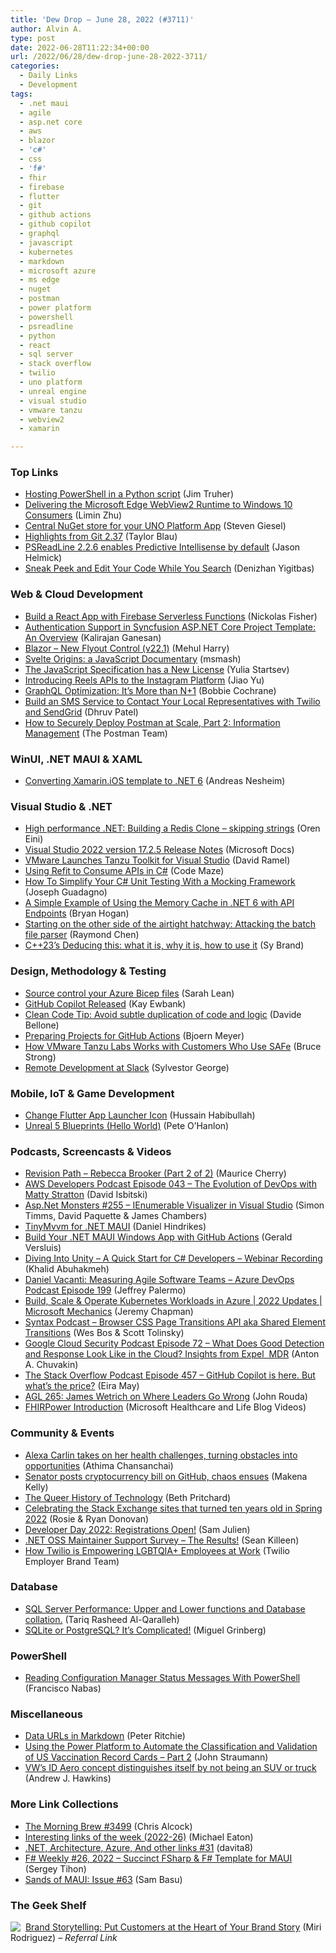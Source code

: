 ```yaml
---
title: 'Dew Drop – June 28, 2022 (#3711)'
author: Alvin A.
type: post
date: 2022-06-28T11:22:34+00:00
url: /2022/06/28/dew-drop-june-28-2022-3711/
categories:
  - Daily Links
  - Development
tags:
  - .net maui
  - agile
  - asp.net core
  - aws
  - blazor
  - 'c#'
  - css
  - 'f#'
  - fhir
  - firebase
  - flutter
  - git
  - github actions
  - github copilot
  - graphql
  - javascript
  - kubernetes
  - markdown
  - microsoft azure
  - ms edge
  - nuget
  - postman
  - power platform
  - powershell
  - psreadline
  - python
  - react
  - sql server
  - stack overflow
  - twilio
  - uno platform
  - unreal engine
  - visual studio
  - vmware tanzu
  - webview2
  - xamarin

---
```

### <a name="top"></a>Top Links

  * <a href="https://devblogs.microsoft.com/powershell/hosting-powershell-in-a-python-script/?WT.mc_id=DOP-MVP-4025064" target="_blank" rel="noopener">Hosting PowerShell in a Python script</a> (Jim Truher)
  * <a href="https://blogs.windows.com/msedgedev/2022/06/27/delivering-the-microsoft-edge-webview2-runtime-to-windows-10-consumers/?WT.mc_id=WD-MVP-4025064" target="_blank" rel="noopener">Delivering the Microsoft Edge WebView2 Runtime to Windows 10 Consumers</a> (Limin Zhu)
  * <a href="https://steven-giesel.com/blogPost/be9722bb-3077-401f-b88d-7393e7afe880" target="_blank" rel="noopener">Central NuGet store for your UNO Platform App</a> (Steven Giesel)
  * <a href="https://github.blog/2022-06-27-highlights-from-git-2-37/" target="_blank" rel="noopener">Highlights from Git 2.37</a> (Taylor Blau)
  * <a href="https://devblogs.microsoft.com/powershell/psreadline-2-2-6-enables-predictive-intellisense-by-default/?WT.mc_id=DOP-MVP-4025064" target="_blank" rel="noopener">PSReadLine 2.2.6 enables Predictive Intellisense by default</a> (Jason Helmick)
  * <a href="https://devblogs.microsoft.com/visualstudio/sneak-peek-and-edit-your-code-while-you-search/?WT.mc_id=DOP-MVP-4025064" target="_blank" rel="noopener">Sneak Peek and Edit Your Code While You Search</a> (Denizhan Yigitbas)



### <a name="web"></a>Web & Cloud Development

  * <a href="https://developer.okta.com/blog/2022/06/27/react-firebase-serverless" target="_blank" rel="noopener">Build a React App with Firebase Serverless Functions</a> (Nickolas Fisher)
  * <a href="https://www.syncfusion.com/blogs/post/authentication-support-in-syncfusion-asp-net-core-project-template-an-overview.aspx" target="_blank" rel="noopener">Authentication Support in Syncfusion ASP.NET Core Project Template: An Overview</a> (Kalirajan Ganesan)
  * <a href="https://community.devexpress.com/blogs/aspnet/archive/2022/06/27/blazor-new-flyout-control-v22-1.aspx" target="_blank" rel="noopener">Blazor &#8211; New Flyout Control (v22.1)</a> (Mehul Harry)
  * <a href="https://developers.slashdot.org/story/22/06/27/1844244/svelte-origins-a-javascript-documentary?utm_source=rss1.0mainlinkanon&utm_medium=feed" target="_blank" rel="noopener">Svelte Origins: a JavaScript Documentary</a> (msmash)
  * <a href="https://hacks.mozilla.org/2022/06/the-specification-for-javascript-has-a-new-license/" target="_blank" rel="noopener">The JavaScript Specification has a New License</a> (Yulia Startsev)
  * <a href="https://developers.facebook.com/blog/post/2022/06/27/introducing-reels-apis-to-instagram-platform/" target="_blank" rel="noopener">Introducing Reels APIs to the Instagram Platform</a> (Jiao Yu)
  * <a href="https://thenewstack.io/graphql-optimization-its-more-than-n1/" target="_blank" rel="noopener">GraphQL Optimization: It’s More than N+1</a> (Bobbie Cochrane)
  * <a href="https://www.twilio.com/blog/sms-service-contact-local-representatives-twilio-studio-sendgrid" target="_blank" rel="noopener">Build an SMS Service to Contact Your Local Representatives with Twilio and SendGrid</a> (Dhruv Patel)
  * <a href="https://blog.postman.com/how-to-securely-deploy-postman-at-scale-part-2-information-management/" target="_blank" rel="noopener">How to Securely Deploy Postman at Scale, Part 2: Information Management</a> (The Postman Team)



### <a name="silverlight"></a>WinUI, .NET MAUI & XAML

  * <a href="https://www.andreasnesheim.no/converting-xamarin-ios-template-to-net-6/" target="_blank" rel="noopener">Converting Xamarin.iOS template to .NET 6</a> (Andreas Nesheim)



### <a name="dotnet"></a>Visual Studio & .NET

  * <a href="https://ayende.com/blog/197569-B/high-performance-net-building-a-redis-clone-skipping-strings?Key=bde50824-c368-4a40-a839-c677c368b1d3" target="_blank" rel="noopener">High performance .NET: Building a Redis Clone – skipping strings</a> (Oren Eini)
  * <a href="https://docs.microsoft.com/en-us/visualstudio/releases/2022/release-notes#1725--visual-studio-2022-version-1725?WT.mc_id=DOP-MVP-4025064" target="_blank" rel="noopener">Visual Studio 2022 version 17.2.5 Release Notes</a> (Microsoft Docs)
  * <a href="https://visualstudiomagazine.com/articles/2022/06/27/tanzu-tool.aspx" target="_blank" rel="noopener">VMware Launches Tanzu Toolkit for Visual Studio</a> (David Ramel)
  * <a href="https://code-maze.com/using-refit-to-consume-apis-in-csharp/" target="_blank" rel="noopener">Using Refit to Consume APIs in C#</a> (Code Maze)
  * <a href="https://www.telerik.com/blogs/how-to-simplify-your-csharp-unit-testing-mocking-framework" target="_blank" rel="noopener">How To Simplify Your C# Unit Testing With a Mocking Framework</a> (Joseph Guadagno)
  * <a href="https://nodogmablog.bryanhogan.net/2022/06/a-simple-example-of-using-the-memory-cache-in-net-6-with-api-endpoints/" target="_blank" rel="noopener">A Simple Example of Using the Memory Cache in .NET 6 with API Endpoints</a> (Bryan Hogan)
  * <a href="https://devblogs.microsoft.com/oldnewthing/20220627-00/?p=106792" target="_blank" rel="noopener">Starting on the other side of the airtight hatchway: Attacking the batch file parser</a> (Raymond Chen)
  * <a href="https://devblogs.microsoft.com/cppblog/cpp23-deducing-this/?WT.mc_id=DOP-MVP-4025064" target="_blank" rel="noopener">C++23’s Deducing this: what it is, why it is, how to use it</a> (Sy Brand)



### <a name="design"></a>Design, Methodology & Testing

  * <a href="https://octopus.com/blog/source-control-azure-bicep-files" target="_blank" rel="noopener">Source control your Azure Bicep files</a> (Sarah Lean)
  * <a href="http://www.i-programmer.info/news/90-tools/15532-github-copilot-released.html" target="_blank" rel="noopener">GitHub Copilot Released</a> (Kay Ewbank)
  * <a href="https://www.code4it.dev/cleancodetips/avoid-subtle-duplication" target="_blank" rel="noopener">Clean Code Tip: Avoid subtle duplication of code and logic</a> (Davide Bellone)
  * <a href="https://www.textcontrol.com/blog/2022/06/27/preparing-projects-for-github-actions/" target="_blank" rel="noopener">Preparing Projects for GitHub Actions</a> (Bjoern Meyer)
  * <a href="https://tanzu.vmware.com/content/home-page/vmware-tanzu-labs-agile-safe" target="_blank" rel="noopener">How VMware Tanzu Labs Works with Customers Who Use SAFe</a> (Bruce Strong)
  * <a href="https://slack.engineering/remote-development-at-slack/" target="_blank" rel="noopener">Remote Development at Slack</a> (Sylvestor George)



### <a name="mobile"></a>Mobile, IoT & Game Development

  * <a href="https://medium.com/flutter-community/change-flutter-app-launcher-icon-59c31bcd7554?source=rss----86fb29d7cc6a---4" target="_blank" rel="noopener">Change Flutter App Launcher Icon</a> (Hussain Habibullah)
  * <a href="https://peteohanlon.wordpress.com/2022/06/28/unreal-5-blueprints-hello-world/" target="_blank" rel="noopener">Unreal 5 Blueprints (Hello World)</a> (Pete O&#8217;Hanlon)



### <a name="podcasts"></a>Podcasts, Screencasts & Videos

  * <a href="https://revisionpath.com/rebecca-brooker-part-2" target="_blank" rel="noopener">Revision Path &#8211; Rebecca Brooker (Part 2 of 2)</a> (Maurice Cherry)
  * <a href="https://soundcloud.com/awsdevelopers/episode-043-the-evolution-of-devops-with-matty-stratton" target="_blank" rel="noopener">AWS Developers Podcast Episode 043 &#8211; The Evolution of DevOps with Matty Stratton</a> (David Isbitski)
  * <a href="http://www.youtube.com/watch?v=umB7fN9WerE" target="_blank" rel="noopener">Asp.Net Monsters #255 &#8211; IEnumerable Visualizer in Visual Studio</a> (Simon Timms, David Paquette & James Chambers)
  * <a href="http://www.youtube.com/watch?v=XnBmvOu3MO4" target="_blank" rel="noopener">TinyMvvm for .NET MAUI</a> (Daniel Hindrikes)
  * <a href="https://www.youtube.com/watch?v=8lvdLa0v8zY" target="_blank" rel="noopener">Build Your .NET MAUI Windows App with GitHub Actions</a> (Gerald Versluis)
  * <a href="https://blog.jetbrains.com/dotnet/2022/06/27/diving-into-unity-a-quick-start-for-c-developers-recording/" target="_blank" rel="noopener">Diving Into Unity – A Quick Start for C# Developers – Webinar Recording</a> (Khalid Abuhakmeh)
  * <a href="http://feed.azuredevops.show/daniel-vacanti-measuring-agile-software-teams-episode-199" target="_blank" rel="noopener">Daniel Vacanti: Measuring Agile Software Teams &#8211; Azure DevOps Podcast Episode 199</a> (Jeffrey Palermo)
  * <a href="http://www.youtube.com/watch?v=ixVPrZxkp_c" target="_blank" rel="noopener">Build, Scale & Operate Kubernetes Workloads in Azure | 2022 Updates | Microsoft Mechanics</a> (Jeremy Chapman)
  * <a href="https://syntax.fm/show/476/browser-css-page-transitions-api-aka-shared-element-transitions" target="_blank" rel="noopener">Syntax Podcast &#8211; Browser CSS Page Transitions API aka Shared Element Transitions</a> (Wes Bos & Scott Tolinsky)
  * <a href="https://cloudsecuritypodcast.libsyn.com/ep72-what-does-good-detection-and-response-look-like-in-the-cloud-insights-from-expel-mdr" target="_blank" rel="noopener">Google Cloud Security Podcast Episode 72 &#8211; What Does Good Detection and Response Look Like in the Cloud? Insights from Expel&nbsp; MDR</a> (Anton A. Chuvakin)
  * <a href="https://stackoverflow.blog/2022/06/28/github-copilot-is-here-but-whats-the-price-ep-457/" target="_blank" rel="noopener">The Stack Overflow Podcast Episode 457 &#8211; GitHub Copilot is here. But what’s the price?</a> (Eira May)
  * <a href="https://www.ageekleader.com/agl-265-james-wetrich-on-where-leaders-go-wrong/" target="_blank" rel="noopener">AGL 265: James Wetrich on Where Leaders Go Wrong</a> (John Rouda)
  * <a href="http://www.youtube.com/watch?v=bA0RruWa9Jk" target="_blank" rel="noopener">FHIRPower Introduction</a> (Microsoft Healthcare and Life Blog Videos)



### <a name="events"></a>Community & Events

  * <a href="https://blogs.windows.com/windowsexperience/2022/06/27/alexa-carlin-takes-on-her-health-challenges-turning-obstacles-into-opportunities/?WT.mc_id=WD-MVP-4025064" target="_blank" rel="noopener">Alexa Carlin takes on her health challenges, turning obstacles into opportunities</a> (Athima Chansanchai)
  * <a href="https://www.theverge.com/2022/6/23/23180813/cryptocurrency-bill-cynthia-lummis-kirsten-gillibrand-github-trolling" target="_blank" rel="noopener">Senator posts cryptocurrency bill on GitHub, chaos ensues</a> (Makena Kelly)
  * <a href="https://blog.scottlogic.com/2022/06/27/queer-history-of-tech.html" target="_blank" rel="noopener">The Queer History of Technology</a> (Beth Pritchard)
  * <a href="https://stackoverflow.blog/2022/06/27/celebrating-the-stack-exchange-sites-that-turned-ten-years-old-in-spring-2022/" target="_blank" rel="noopener">Celebrating the Stack Exchange sites that turned ten years old in Spring 2022</a> (Rosie & Ryan Donovan)
  * <a href="https://auth0.com/blog/developer-day-2022/" target="_blank" rel="noopener">Developer Day 2022: Registrations Open!</a> (Sam Julien)
  * <a href="https://seankilleen.com/2022/06/announcing-net-oss-survey-results/" target="_blank" rel="noopener">.NET OSS Maintainer Support Survey – The Results!</a> (Sean Killeen)
  * <a href="https://www.twilio.com/blog/how-twilio-is-empowering-lgbtqia-employees-at-work" target="_blank" rel="noopener">How Twilio is Empowering LGBTQIA+ Employees at Work</a> (Twilio Employer Brand Team)



### <a name="sql"></a>Database

  * <a href="https://techcommunity.microsoft.com/t5/azure-database-support-blog/sql-server-performance-upper-and-lower-functions-and-database/ba-p/3553406?WT.mc_id=DOP-MVP-4025064" target="_blank" rel="noopener">SQL Server Performance: Upper and Lower functions and Database collation.</a> (Tariq Rasheed Al-Qaralleh)
  * <a href="https://www.twilio.com/blog/sqlite-postgresql-complicated" target="_blank" rel="noopener">SQLite or PostgreSQL? It&#8217;s Complicated!</a> (Miguel Grinberg)



### <a name="ps"></a>PowerShell

  * <a href="https://devblogs.microsoft.com/powershell-community/reading-configuration-manager-status-messages-with-powershell/?WT.mc_id=DOP-MVP-4025064" target="_blank" rel="noopener">Reading Configuration Manager Status Messages With PowerShell</a> (Francisco Nabas)



### <a name="misc"></a>Miscellaneous

  * <a href="http://blog.peterritchie.com/posts/data-urls-in-markdown" target="_blank" rel="noopener">Data URLs in Markdown</a> (Peter Ritchie)
  * <a href="https://powerautomate.microsoft.com/en-us/blog/using-the-power-platform-to-automate-the-classification-and-validation-of-us-vaccination-record-cards-part-2/" target="_blank" rel="noopener">Using the Power Platform to Automate the Classification and Validation of US Vaccination Record Cards – Part 2</a> (John Straumann)
  * <a href="https://www.theverge.com/2022/6/27/23184710/vw-id-aero-concept-electric-ev-sedan" target="_blank" rel="noopener">VW’s ID Aero concept distinguishes itself by not being an SUV or truck</a> (Andrew J. Hawkins)



### <a name="links"></a>More Link Collections

  * <a href="https://blog.cwa.me.uk/2022/06/28/the-morning-brew-3499/" target="_blank" rel="noopener">The Morning Brew #3499</a> (Chris Alcock)
  * <a href="https://samestuffdifferentday.com/2022/06/27/interesting-links-of-the-week-2022-26/" target="_blank" rel="noopener">Interesting links of the week (2022-26)</a> (Michael Eaton)
  * <a href="https://davidshergilashvili.space/2022/06/27/net-architecture-azure-and-other-links-31/" target="_blank" rel="noopener">.NET, Architecture, Azure, And other links #31</a> (davita8)
  * <a href="https://sergeytihon.com/2022/06/27/f-weekly-26-2022-succinct-fsharp-f-template-for-maui/" target="_blank" rel="noopener">F# Weekly #26, 2022 – Succinct FSharp & F# Template for MAUI</a> (Sergey Tihon)
  * <a href="https://www.telerik.com/blogs/sands-of-maui-issue-63" target="_blank" rel="noopener">Sands of MAUI: Issue #63</a> (Sam Basu)



### <a name="shelf"></a>The Geek Shelf

<a href="https://www.amazon.com/dp/0749490470/?tag=amavin-20" target="_blank" rel="noopener"><img decoding="async" align="left" style="margin: 0px 4px 0px 0px; border: 0px currentcolor; border-image: none; float: left; display: inline; background-image: none;" src="https://m.media-amazon.com/images/I/41XPjFzz0LL._SS135_.jpg" border="0" /></a>&nbsp;<a href="https://www.amazon.com/dp/0749490470/?tag=amavin-20" target="_blank" rel="noopener">Brand Storytelling: Put Customers at the Heart of Your Brand Story</a> (Miri Rodriguez) _&#8211; Referral Link_
